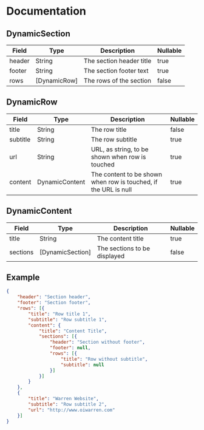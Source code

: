 # Documentation

## DynamicSection

| Field | Type | Description | Nullable |
|---|---|---|---|
| header | String | The section header title | true |
| footer | String | The section footer text | true |
| rows | [DynamicRow] | The rows of the section | false |

## DynamicRow

| Field | Type | Description | Nullable |
|---|---|---|---|
| title | String | The row title | false |
| subtitle | String | The row subtitle | true |
| url | String | URL, as string, to be shown when row is touched | true |
| content | DynamicContent | The content to be shown when row is touched, if the URL is null | true |

## DynamicContent

| Field | Type | Description | Nullable |
|---|---|---|---|
| title | String | The content title | true |
| sections | [DynamicSection] | The sections to be displayed | false |

## Example

```json
{
    "header": "Section header",
    "footer": "Section footer",
    "rows": [{
        "title": "Row title 1",
        "subtitle": "Row subtitle 1",
        "content": {
            "title": "Content Title",
            "sections": [{
                "header": "Section without footer",
                "footer": null,
                "rows": [{
                    "title": "Row without subtitle",
                    "subtitle": null
                }]
            }]
        }
    },
    {
        "title": "Warren Website",
        "subtitle": "Row subtitle 2",
        "url": "http://www.oiwarren.com"
    }]
}

```